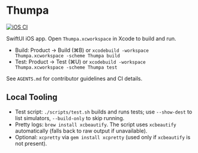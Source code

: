 # Thumpa

[![iOS CI](https://github.com/brettonw/Thumpa/actions/workflows/ios-ci.yml/badge.svg?branch=master)](https://github.com/brettonw/Thumpa/actions/workflows/ios-ci.yml)

SwiftUI iOS app. Open `Thumpa.xcworkspace` in Xcode to build and run.

- Build: Product → Build (⌘B) or `xcodebuild -workspace Thumpa.xcworkspace -scheme Thumpa build`
- Test: Product → Test (⌘U) or `xcodebuild -workspace Thumpa.xcworkspace -scheme Thumpa test`

See `AGENTS.md` for contributor guidelines and CI details.

## Local Tooling
- Test script: `./scripts/test.sh` builds and runs tests; use `--show-dest` to list simulators, `--build-only` to skip running.
- Pretty logs: `brew install xcbeautify`. The script uses `xcbeautify` automatically (falls back to raw output if unavailable).
- Optional: `xcpretty` via `gem install xcpretty` (used only if `xcbeautify` is not present).
